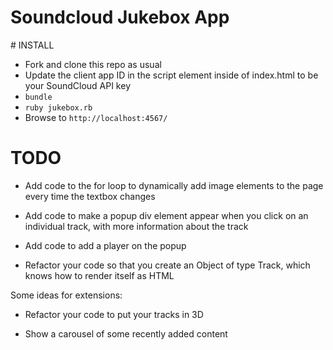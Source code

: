 # Soundcloud Jukebox App

# INSTALL

* Fork and clone this repo as usual
* Update the client app ID in the script element inside of index.html to be your SoundCloud API key
* `bundle`
* `ruby jukebox.rb`
* Browse to `http://localhost:4567/`

# TODO

* Add code to the for loop to dynamically add image elements to the page every time the textbox changes

* Add code to make a popup div element appear when you click on an individual track, with more information about the track

* Add code to add a player on the popup

* Refactor your code so that you create an Object of type Track, which knows how to render itself as HTML

Some ideas for extensions:

* Refactor your code to put your tracks in 3D

* Show a carousel of some recently added content